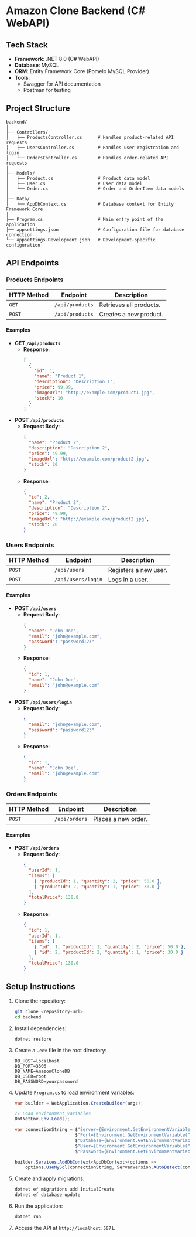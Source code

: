 # Amazon Clone Backend (C# WebAPI)

## **Tech Stack**

- **Framework**: .NET 8.0 (C# WebAPI)
- **Database**: MySQL
- **ORM**: Entity Framework Core (Pomelo MySQL Provider)
- **Tools**:
  - Swagger for API documentation
  - Postman for testing

## **Project Structure**

```
backend/
│
├── Controllers/
│   ├── ProductsController.cs      # Handles product-related API requests
│   ├── UsersController.cs         # Handles user registration and login
│   └── OrdersController.cs        # Handles order-related API requests
│
├── Models/
│   ├── Product.cs                 # Product data model
│   ├── User.cs                    # User data model
│   └── Order.cs                   # Order and OrderItem data models
│
├── Data/
│   └── AppDbContext.cs            # Database context for Entity Framework Core
│
├── Program.cs                     # Main entry point of the application
├── appsettings.json               # Configuration file for database connection
└── appsettings.Development.json   # Development-specific configuration
```

## **API Endpoints**

### **Products Endpoints**

| HTTP Method | Endpoint        | Description             |
| ----------- | --------------- | ----------------------- |
| `GET`       | `/api/products` | Retrieves all products. |
| `POST`      | `/api/products` | Creates a new product.  |

#### **Examples**

- **GET `/api/products`**
  - **Response**:
    ```json
    [
      {
        "id": 1,
        "name": "Product 1",
        "description": "Description 1",
        "price": 99.99,
        "imageUrl": "http://example.com/product1.jpg",
        "stock": 10
      }
    ]
    ```
- **POST `/api/products`**
  - **Request Body**:
    ```json
    {
      "name": "Product 2",
      "description": "Description 2",
      "price": 49.99,
      "imageUrl": "http://example.com/product2.jpg",
      "stock": 20
    }
    ```
  - **Response**:
    ```json
    {
      "id": 2,
      "name": "Product 2",
      "description": "Description 2",
      "price": 49.99,
      "imageUrl": "http://example.com/product2.jpg",
      "stock": 20
    }
    ```

### **Users Endpoints**

| HTTP Method | Endpoint           | Description           |
| ----------- | ------------------ | --------------------- |
| `POST`      | `/api/users`       | Registers a new user. |
| `POST`      | `/api/users/login` | Logs in a user.       |

#### **Examples**

- **POST `/api/users`**
  - **Request Body**:
    ```json
    {
      "name": "John Doe",
      "email": "john@example.com",
      "password": "password123"
    }
    ```
  - **Response**:
    ```json
    {
      "id": 1,
      "name": "John Doe",
      "email": "john@example.com"
    }
    ```
- **POST `/api/users/login`**
  - **Request Body**:
    ```json
    {
      "email": "john@example.com",
      "password": "password123"
    }
    ```
  - **Response**:
    ```json
    {
      "id": 1,
      "name": "John Doe",
      "email": "john@example.com"
    }
    ```

### **Orders Endpoints**

| HTTP Method | Endpoint      | Description         |
| ----------- | ------------- | ------------------- |
| `POST`      | `/api/orders` | Places a new order. |

#### **Examples**

- **POST `/api/orders`**
  - **Request Body**:
    ```json
    {
      "userId": 1,
      "items": [
        { "productId": 1, "quantity": 2, "price": 50.0 },
        { "productId": 2, "quantity": 1, "price": 30.0 }
      ],
      "totalPrice": 130.0
    }
    ```
  - **Response**:
    ```json
    {
      "id": 1,
      "userId": 1,
      "items": [
        { "id": 1, "productId": 1, "quantity": 2, "price": 50.0 },
        { "id": 2, "productId": 2, "quantity": 1, "price": 30.0 }
      ],
      "totalPrice": 130.0
    }
    ```

## **Setup Instructions**

1. Clone the repository:

   ```bash
   git clone <repository-url>
   cd backend
   ```

2. Install dependencies:

   ```bash
   dotnet restore
   ```

3. Create a `.env` file in the root directory:

   ```env
   DB_HOST=localhost
   DB_PORT=3306
   DB_NAME=AmazonCloneDB
   DB_USER=root
   DB_PASSWORD=yourpassword
   ```

4. Update `Program.cs` to load environment variables:

   ```csharp
   var builder = WebApplication.CreateBuilder(args);

   // Load environment variables
   DotNetEnv.Env.Load();

   var connectionString = $"Server={Environment.GetEnvironmentVariable("DB_HOST")};" +
                          $"Port={Environment.GetEnvironmentVariable("DB_PORT")};" +
                          $"Database={Environment.GetEnvironmentVariable("DB_NAME")};" +
                          $"User={Environment.GetEnvironmentVariable("DB_USER")};" +
                          $"Password={Environment.GetEnvironmentVariable("DB_PASSWORD")};";

   builder.Services.AddDbContext<AppDbContext>(options =>
       options.UseMySql(connectionString, ServerVersion.AutoDetect(connectionString)));
   ```

5. Create and apply migrations:

   ```bash
   dotnet ef migrations add InitialCreate
   dotnet ef database update
   ```

6. Run the application:

   ```bash
   dotnet run
   ```

7. Access the API at `http://localhost:5071`.
